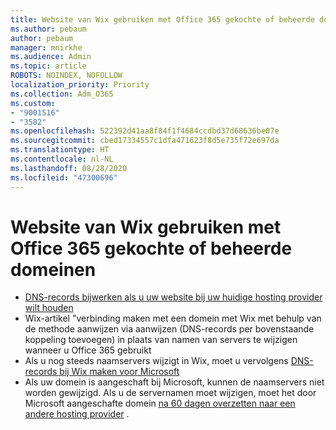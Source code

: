 ```yaml
---
title: Website van Wix gebruiken met Office 365 gekochte of beheerde domeinen
ms.author: pebaum
author: pebaum
manager: mnirkhe
ms.audience: Admin
ms.topic: article
ROBOTS: NOINDEX, NOFOLLOW
localization_priority: Priority
ms.collection: Adm_O365
ms.custom:
- "9001516"
- "3582"
ms.openlocfilehash: 522392d41aa8f84f1f4684ccdbd37d68636be07e
ms.sourcegitcommit: cbed17334557c1dfa471623f8d5e735f72e697da
ms.translationtype: HT
ms.contentlocale: nl-NL
ms.lasthandoff: 08/28/2020
ms.locfileid: "47300696"
---
```

# <a name="using-wix-website-with-office-365-purchased-or-managed-domains"></a>Website van Wix gebruiken met Office 365 gekochte of beheerde domeinen

- [DNS-records bijwerken als u uw website bij uw huidige hosting provider wilt houden](https://docs.microsoft.com/microsoft-365/admin/dns/update-dns-records-to-retain-current-hosting-provider)
- Wix-artikel "verbinding maken met een domein met Wix met behulp van de methode aanwijzen via aanwijzen (DNS-records per bovenstaande koppeling toevoegen) in plaats van namen van servers te wijzigen wanneer u Office 365 gebruikt
- Als u nog steeds naamservers wijzigt in Wix, moet u vervolgens  [DNS-records bij Wix maken voor Microsoft](https://docs.microsoft.com/microsoft-365/admin/dns/create-dns-records-at-wix?view=o365-worldwide)
- Als uw domein is aangeschaft bij Microsoft, kunnen de naamservers niet worden gewijzigd. Als u de servernamen moet wijzigen, moet het door Microsoft aangeschafte domein [na 60 dagen overzetten naar een andere hosting provider](https://docs.microsoft.com/microsoft-365/admin/get-help-with-domains/transfer-a-domain-from-microsoft-to-another-host) .